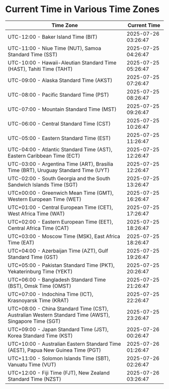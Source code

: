 # Current Time in Various Time Zones

| Time Zone | Current Time |
|-----------|--------------|
| UTC-12:00 - Baker Island Time (BIT) | 2025-07-26 03:26:47 |
| UTC-11:00 - Niue Time (NUT), Samoa Standard Time (SST) | 2025-07-25 04:26:47 |
| UTC-10:00 - Hawaii-Aleutian Standard Time (HAST), Tahiti Time (TAHT) | 2025-07-25 05:26:47 |
| UTC-09:00 - Alaska Standard Time (AKST) | 2025-07-25 07:26:47 |
| UTC-08:00 - Pacific Standard Time (PST) | 2025-07-25 08:26:47 |
| UTC-07:00 - Mountain Standard Time (MST) | 2025-07-25 09:26:47 |
| UTC-06:00 - Central Standard Time (CST) | 2025-07-25 10:26:47 |
| UTC-05:00 - Eastern Standard Time (EST) | 2025-07-25 11:26:47 |
| UTC-04:00 - Atlantic Standard Time (AST), Eastern Caribbean Time (ECT) | 2025-07-25 12:26:47 |
| UTC-03:00 - Argentina Time (ART), Brasília Time (BRT), Uruguay Standard Time (UYT) | 2025-07-25 12:26:47 |
| UTC-02:00 - South Georgia and the South Sandwich Islands Time (SGT) | 2025-07-25 13:26:47 |
| UTC±00:00 - Greenwich Mean Time (GMT), Western European Time (WET) | 2025-07-25 16:26:47 |
| UTC+01:00 - Central European Time (CET), West Africa Time (WAT) | 2025-07-25 17:26:47 |
| UTC+02:00 - Eastern European Time (EET), Central Africa Time (CAT) | 2025-07-25 18:26:47 |
| UTC+03:00 - Moscow Time (MSK), East Africa Time (EAT) | 2025-07-25 18:26:47 |
| UTC+04:00 - Azerbaijan Time (AZT), Gulf Standard Time (GST) | 2025-07-25 19:26:47 |
| UTC+05:00 - Pakistan Standard Time (PKT), Yekaterinburg Time (YEKT) | 2025-07-25 20:26:47 |
| UTC+06:00 - Bangladesh Standard Time (BST), Omsk Time (OMST) | 2025-07-25 21:26:47 |
| UTC+07:00 - Indochina Time (ICT), Krasnoyarsk Time (KRAT) | 2025-07-25 22:26:47 |
| UTC+08:00 - China Standard Time (CST), Australian Western Standard Time (AWST), Singapore Time (SGT) | 2025-07-25 23:26:47 |
| UTC+09:00 - Japan Standard Time (JST), Korea Standard Time (KST) | 2025-07-26 00:26:47 |
| UTC+10:00 - Australian Eastern Standard Time (AEST), Papua New Guinea Time (PGT) | 2025-07-26 01:26:47 |
| UTC+11:00 - Solomon Islands Time (SBT), Vanuatu Time (VUT) | 2025-07-26 02:26:47 |
| UTC+12:00 - Fiji Time (FJT), New Zealand Standard Time (NZST) | 2025-07-26 03:26:47 |
